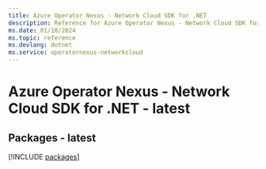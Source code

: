 ```yaml
---
title: Azure Operator Nexus - Network Cloud SDK for .NET
description: Reference for Azure Operator Nexus - Network Cloud SDK for .NET
ms.date: 01/10/2024
ms.topic: reference
ms.devlang: dotnet
ms.service: operatornexus-networkcloud
---
```

# Azure Operator Nexus - Network Cloud SDK for .NET - latest
## Packages - latest
[!INCLUDE [packages](operator-nexus---network-cloud-index.md)]
